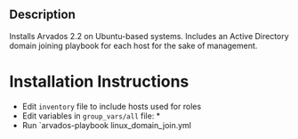## Description
Installs Arvados 2.2 on Ubuntu-based systems. Includes an Active Directory domain joining playbook for each host for the sake of management.

# Installation Instructions
* Edit `inventory` file to include hosts used for roles
* Edit variables in `group_vars/all` file:
  * 
* Run `arvados-playbook linux_domain_join.yml 
